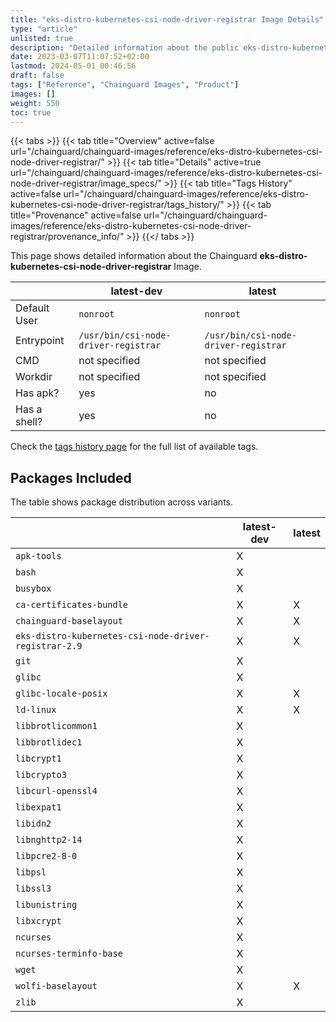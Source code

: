 ```yaml
---
title: "eks-distro-kubernetes-csi-node-driver-registrar Image Details"
type: "article"
unlisted: true
description: "Detailed information about the public eks-distro-kubernetes-csi-node-driver-registrar Chainguard Image."
date: 2023-03-07T11:07:52+02:00
lastmod: 2024-05-01 00:46:56
draft: false
tags: ["Reference", "Chainguard Images", "Product"]
images: []
weight: 550
toc: true
---
```


{{< tabs >}}
{{< tab title="Overview" active=false url="/chainguard/chainguard-images/reference/eks-distro-kubernetes-csi-node-driver-registrar/" >}}
{{< tab title="Details" active=true url="/chainguard/chainguard-images/reference/eks-distro-kubernetes-csi-node-driver-registrar/image_specs/" >}}
{{< tab title="Tags History" active=false url="/chainguard/chainguard-images/reference/eks-distro-kubernetes-csi-node-driver-registrar/tags_history/" >}}
{{< tab title="Provenance" active=false url="/chainguard/chainguard-images/reference/eks-distro-kubernetes-csi-node-driver-registrar/provenance_info/" >}}
{{</ tabs >}}

This page shows detailed information about the Chainguard **eks-distro-kubernetes-csi-node-driver-registrar** Image.

|              | latest-dev                           | latest                               |
|--------------|--------------------------------------|--------------------------------------|
| Default User | `nonroot`                            | `nonroot`                            |
| Entrypoint   | `/usr/bin/csi-node-driver-registrar` | `/usr/bin/csi-node-driver-registrar` |
| CMD          | not specified                        | not specified                        |
| Workdir      | not specified                        | not specified                        |
| Has apk?     | yes                                  | no                                   |
| Has a shell? | yes                                  | no                                   |

Check the [tags history page](/chainguard/chainguard-images/reference/eks-distro-kubernetes-csi-node-driver-registrar/tags_history/) for the full list of available tags.

## Packages Included
The table shows package distribution across variants.

|                                                       | latest-dev | latest |
|-------------------------------------------------------|------------|--------|
| `apk-tools`                                           | X          |        |
| `bash`                                                | X          |        |
| `busybox`                                             | X          |        |
| `ca-certificates-bundle`                              | X          | X      |
| `chainguard-baselayout`                               | X          | X      |
| `eks-distro-kubernetes-csi-node-driver-registrar-2.9` | X          | X      |
| `git`                                                 | X          |        |
| `glibc`                                               | X          |        |
| `glibc-locale-posix`                                  | X          | X      |
| `ld-linux`                                            | X          | X      |
| `libbrotlicommon1`                                    | X          |        |
| `libbrotlidec1`                                       | X          |        |
| `libcrypt1`                                           | X          |        |
| `libcrypto3`                                          | X          |        |
| `libcurl-openssl4`                                    | X          |        |
| `libexpat1`                                           | X          |        |
| `libidn2`                                             | X          |        |
| `libnghttp2-14`                                       | X          |        |
| `libpcre2-8-0`                                        | X          |        |
| `libpsl`                                              | X          |        |
| `libssl3`                                             | X          |        |
| `libunistring`                                        | X          |        |
| `libxcrypt`                                           | X          |        |
| `ncurses`                                             | X          |        |
| `ncurses-terminfo-base`                               | X          |        |
| `wget`                                                | X          |        |
| `wolfi-baselayout`                                    | X          | X      |
| `zlib`                                                | X          |        |

